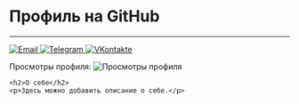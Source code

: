 <div>
    <h1>Профиль на GitHub</h1>
    <hr>
    <p>
        <a href="mailto:ваша_почта@example.com">
            <img src="https://example.com/email-icon.png" alt="Email">
        </a>
        <a href="https://t.me/ваш_телеграм">
            <img src="https://example.com/telegram-icon.png" alt="Telegram">
        </a>
        <a href="https://vk.com/ваш_вконтакте">
            <img src="https://example.com/vk-icon.png" alt="VKontakte">
        </a>
    </p>
    <p>Просмотры профиля: <img src="https://github-readme-views.herokuapp.com/?username=Dafeshka&color=blueviolet&style=flat" alt="Просмотры профиля"></p>
    
    <h2>О себе</h2>
    <p>Здесь можно добавить описание о себе.</p>
  </div>
